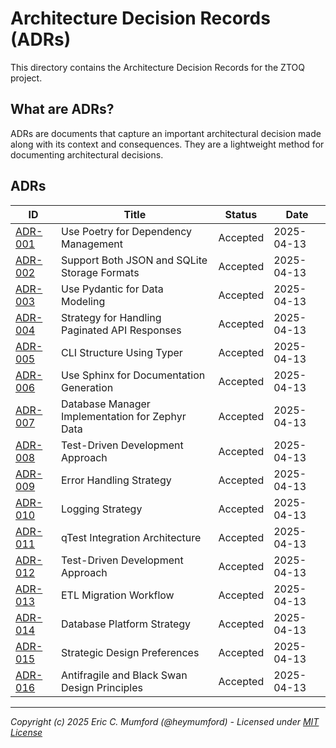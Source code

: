 # Architecture Decision Records (ADRs)

This directory contains the Architecture Decision Records for the ZTOQ project.

## What are ADRs?

ADRs are documents that capture an important architectural decision made along with its context and consequences. They are a lightweight method for documenting architectural decisions.

## ADRs

| ID | Title | Status | Date |
|----|-------|--------|------|
| [ADR-001](001-use-poetry-for-dependency-management.md) | Use Poetry for Dependency Management | Accepted | 2025-04-13 |
| [ADR-002](002-storage-formats.md) | Support Both JSON and SQLite Storage Formats | Accepted | 2025-04-13 |
| [ADR-003](003-use-pydantic-models.md) | Use Pydantic for Data Modeling | Accepted | 2025-04-13 |
| [ADR-004](004-pagination-handling.md) | Strategy for Handling Paginated API Responses | Accepted | 2025-04-13 |
| [ADR-005](005-cli-structure.md) | CLI Structure Using Typer | Accepted | 2025-04-13 |
| [ADR-006](006-sphinx-documentation.md) | Use Sphinx for Documentation Generation | Accepted | 2025-04-13 |
| [ADR-007](007-database-manager-implementation.md) | Database Manager Implementation for Zephyr Data | Accepted | 2025-04-13 |
| [ADR-008](008-test-driven-development.md) | Test-Driven Development Approach | Accepted | 2025-04-13 |
| [ADR-009](009-error-handling-strategy.md) | Error Handling Strategy | Accepted | 2025-04-13 |
| [ADR-010](010-logging-strategy.md) | Logging Strategy | Accepted | 2025-04-13 |
| [ADR-011](011-qtest-integration-architecture.md) | qTest Integration Architecture | Accepted | 2025-04-13 |
| [ADR-012](012-test-driven-development-approach.md) | Test-Driven Development Approach | Accepted | 2025-04-13 |
| [ADR-013](013-etl-migration-workflow.md) | ETL Migration Workflow | Accepted | 2025-04-13 |
| [ADR-014](014-database-platform-strategy.md) | Database Platform Strategy | Accepted | 2025-04-13 |
| [ADR-015](015-strategic-design-preferences.md) | Strategic Design Preferences | Accepted | 2025-04-13 |
| [ADR-016](016-anti-fragile-and-black-swan-concepts.md) | Antifragile and Black Swan Design Principles | Accepted | 2025-04-13 |

---
*Copyright (c) 2025 Eric C. Mumford (@heymumford) - Licensed under [MIT License](../../LICENSE)*